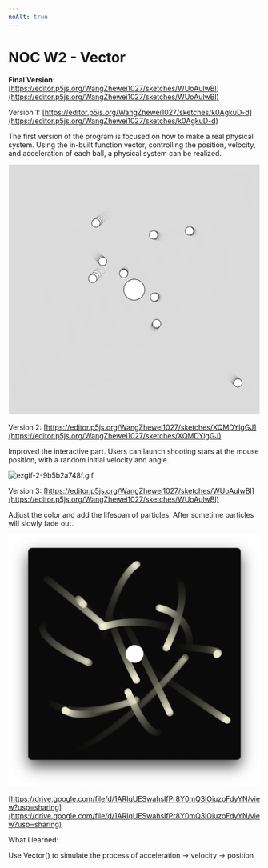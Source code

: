 ```yaml
---
noAlt: true
---
```

# NOC W2 - Vector

**Final Version:** [https://editor.p5js.org/WangZhewei1027/sketches/WUoAulwBl](https://editor.p5js.org/WangZhewei1027/sketches/WUoAulwBl)

Version 1: [https://editor.p5js.org/WangZhewei1027/sketches/k0AgkuD-d](https://editor.p5js.org/WangZhewei1027/sketches/k0AgkuD-d)

The first version of the program is focused on how to make a real physical system. Using the in-built function vector, controlling the position, velocity, and acceleration of each ball, a physical system can be realized. 

![截屏2024-02-03 21.50.17.png](NOC%20W2%20-%20Vector%20e3288b33dabf4c77bf70894b4a06dbc9/%25E6%2588%25AA%25E5%25B1%258F2024-02-03_21.50.17.png)

Version 2: [https://editor.p5js.org/WangZhewei1027/sketches/XQMDYlgGJ](https://editor.p5js.org/WangZhewei1027/sketches/XQMDYlgGJ)

Improved the interactive part. Users can launch shooting stars at the mouse position, with a random initial velocity and angle.

![ezgif-2-9b5b2a748f.gif](NOC%20W2%20-%20Vector%20e3288b33dabf4c77bf70894b4a06dbc9/ezgif-2-9b5b2a748f.gif)

Version 3: [https://editor.p5js.org/WangZhewei1027/sketches/WUoAulwBl](https://editor.p5js.org/WangZhewei1027/sketches/WUoAulwBl)

Adjust the color and add the lifespan of particles. After sometime particles will slowly fade out.

![截屏2024-02-05 16.42.29.png](NOC%20W2%20-%20Vector%20e3288b33dabf4c77bf70894b4a06dbc9/%25E6%2588%25AA%25E5%25B1%258F2024-02-05_16.42.29.png)

[https://drive.google.com/file/d/1ARIqUESwahsIfPr8Y0mQ3lOiuzoFdyYN/view?usp=sharing](https://drive.google.com/file/d/1ARIqUESwahsIfPr8Y0mQ3lOiuzoFdyYN/view?usp=sharing)

What I learned:

Use Vector() to simulate the process of acceleration → velocity → position
